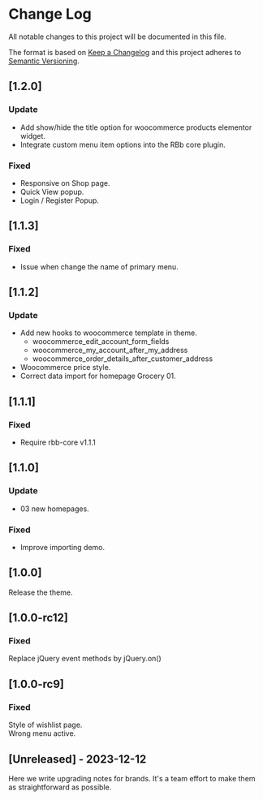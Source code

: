 # Change Log
All notable changes to this project will be documented in this file.

The format is based on [Keep a Changelog](http://keepachangelog.com/)
and this project adheres to [Semantic Versioning](http://semver.org/).
## [1.2.0]
### Update
- Add show/hide the title option for woocommerce products elementor widget.
- Integrate custom menu item options into the RBb core plugin.
### Fixed
- Responsive on Shop page.
- Quick View popup.
- Login / Register Popup.
## [1.1.3]
### Fixed
- Issue when change the name of primary menu.
## [1.1.2]
### Update
- Add new hooks to woocommerce template in theme.
  - woocommerce_edit_account_form_fields
  - woocommerce_my_account_after_my_address
  - woocommerce_order_details_after_customer_address
- Woocommerce price style.
- Correct data import for homepage Grocery 01.
## [1.1.1]
### Fixed
- Require rbb-core v1.1.1
## [1.1.0]
### Update
- 03 new homepages.
### Fixed
- Improve importing demo.
## [1.0.0]
Release the theme.
## [1.0.0-rc12]
### Fixed
Replace jQuery event methods by jQuery.on()
## [1.0.0-rc9]
### Fixed
Style of wishlist page.  
Wrong menu active.
## [Unreleased] - 2023-12-12

Here we write upgrading notes for brands. It's a team effort to make them as
straightforward as possible.